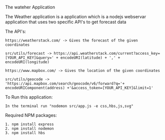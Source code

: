 The wateher Application

The Weather application is a application which is a nodejs webservar application that uses two specific API's to get forecast data

The API's:

    https://weatherstack.com/ -> Gives the forecast of the given coordinates 

    src/utils/forecast -> https://api.weatherstack.com/current?access_key=[YOUR_API_KEY]&query=' + encodeURI(latitude) + ',' + encodeURI(longitude)

    https://www.mapbox.com/ -> Gives the location of the given coordinates

    src/utils/geocode -> 'https://api.mapbox.com/search/geocode/v6/forward?q='+ encodeURIComponent(address) +'&access_token=[YOUR_API_KEY]&limit=1'

To Run this application: 

    In the terminal run "nodemon src/app.js -e css,hbs,js,svg"  

Required NPM packages:

    1. npm install express
    2. npm install nodemon
    3. npm install hbs
